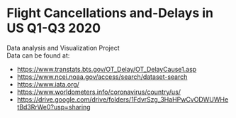 # Flight Cancellations and-Delays in US Q1-Q3 2020
Data analysis and Visualization Project  
Data can be found at:
* https://www.transtats.bts.gov/OT_Delay/OT_DelayCause1.asp
* https://www.ncei.noaa.gov/access/search/dataset-search  
* https://www.iata.org/  
* https://www.worldometers.info/coronavirus/country/us/  
* https://drive.google.com/drive/folders/1FdvrSzg_3HaHPwCvODWUWHetBd3RrWe0?usp=sharing
